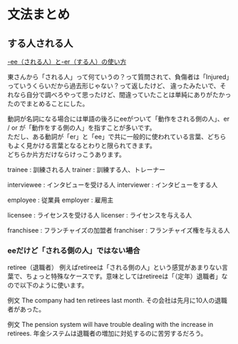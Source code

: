 # 文法まとめ

## する人される人

[-ee（される人）と-er（する人）の使い方](https://talking-english.net/ee-er/)  

東さんから「される人」って何ていうの？って質問されて、負傷者は「Injured」っていうくらいだから過去形じゃない？って返したけど、
違ったみたいで、それなら自分で調べろやって思ったけど、間違っていたことは単純にありがたかったのでまとめることにした。  

動詞が名詞になる場合には単語の後ろにeeがついて「動作をされる側の人」、er / or が「動作をする側の人」を指すことが多いです。  
ただし、ある動詞が「er」と「ee」で共に一般的に使われている言葉、どちらもよく見かける言葉となるとわりと限られてきます。  
どちらか片方だけならけっこうあります。  

trainee : 訓練される人
trainer : 訓練する人、トレーナー

interviewee : インタビューを受ける人
interviewer : インタビューをする人

employee : 従業員
employer : 雇用主

licensee : ライセンスを受ける人
licenser : ライセンスを与える人

franchisee : フランチャイズの加盟者
franchiser : フランチャイズ権を与える人

### eeだけど「される側の人」ではない場合

retiree（退職者）
例えばretireeは「される側の人」という感覚があまりない言葉で、ちょっと特殊なケースです。意味としてはretireeは「（定年）退職者」なので以下のように使います。

例文
The company had ten retirees last month.
その会社は先月に10人の退職者があった。

例文
The pension system will have trouble dealing with the increase in retirees.
年金システムは退職者の増加に対処するのに苦労するだろう。
